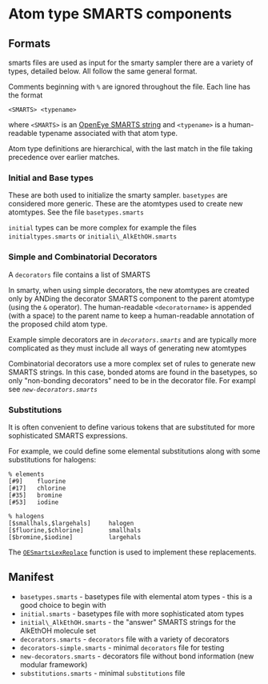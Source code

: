 # Atom type SMARTS components

## Formats
smarts files are used as input for the smarty sampler
there are a variety of types, detailed below. All follow
the same general format.

Comments beginning with `%` are ignored throughout the file.
Each line has the format
```
<SMARTS> <typename>
```
where `<SMARTS>` is an [OpenEye SMARTS string](https://docs.eyesopen.com/toolkits/cpp/oechemtk/SMARTS.html) and `<typename>` is a human-readable typename associated with that atom type.

Atom type definitions are hierarchical, with the last match in the file taking precedence over earlier matches.

### Initial and Base types

These are both used to initialize the smarty sampler.
`basetypes` are considered more generic. 
These are the atomtypes used to create new atomtypes.
See the file `basetypes.smarts`

`initial` types can be more complex 
for example the files
`initialtypes.smarts` or `initiali\_AlkEthOH.smarts`

### Simple and Combinatorial Decorators

A `decorators` file contains a list of SMARTS

In smarty, when using simple decorators, the new atomtypes are created only
by ANDing the decorator SMARTS component to the parent atomtype (using the `&` operator).
The human-readable `<decoratorname>` is appended (with a space) to the parent name to keep a human-readable annotation of the proposed child atom type.


Example simple decorators are in *`decorators.smarts`* and are typically more complicated as they must include all 
ways of generating new atomtypes

Combinatorial decorators use a more complex set of rules to generate new SMARTS strings. 
In this case, bonded atoms are found in the basetypes, so only "non-bonding decorators" need to be 
in the decorator file. 
For exampl see *`new-decorators.smarts`* 

### Substitutions

It is often convenient to define various tokens that are substituted for more sophisticated SMARTS expressions.

For example, we could define some elemental substitutions along with some substitutions for halogens:
```
% elements
[#9]    fluorine
[#17]   chlorine
[#35]   bromine
[#53]   iodine

% halogens
[$smallhals,$largehals]     halogen
[$fluorine,$chlorine]       smallhals
[$bromine,$iodine]          largehals
```

The [`OESmartsLexReplace`](http://docs.eyesopen.com/toolkits/python/oechemtk/OEChemFunctions/OESmartsLexReplace.html) function is used to implement these replacements.

## Manifest
* `basetypes.smarts` - basetypes file with elemental atom types - this is a good choice to begin with
* `initial.smarts` - basetypes file with more sophisticated atom types
* `initial\_AlkEthOH.smarts` - the "answer" SMARTS strings for the AlkEthOH molecule set
* `decorators.smarts` - `decorators` file with a variety of decorators
* `decorators-simple.smarts` - minimal `decorators` file for testing
* `new-decorators.smarts` - decorators file without bond information (new modular framework)
* `substitutions.smarts` - minimal `substitutions` file

